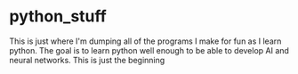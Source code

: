 # python_stuff
This is just where I'm dumping all of the programs I make for fun as I learn python. The goal is to learn python well enough to be able to develop AI and neural networks. This is just the beginning
